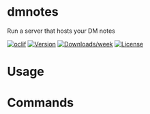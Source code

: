 # dmnotes

Run a server that hosts your DM notes

[![oclif](https://img.shields.io/badge/cli-oclif-brightgreen.svg)](https://oclif.io)
[![Version](https://img.shields.io/npm/v/dmnotes.svg)](https://npmjs.org/package/dmnotes)
[![Downloads/week](https://img.shields.io/npm/dw/dmnotes.svg)](https://npmjs.org/package/dmnotes)
[![License](https://img.shields.io/npm/l/dmnotes.svg)](https://github.com/kanej/dmnotes/blob/master/package.json)

<!-- toc -->

# Usage

<!-- usage -->

# Commands

<!-- commands -->
